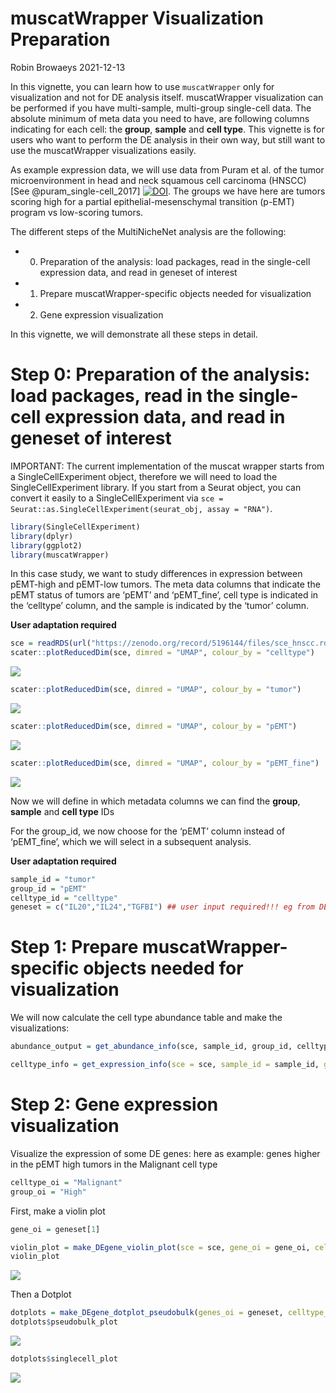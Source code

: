 muscatWrapper Visualization Preparation
================
Robin Browaeys
2021-12-13

<!-- github markdown built using 
rmarkdown::render("vignettes/visualization_preparation.Rmd", output_format = "github_document")
-->

In this vignette, you can learn how to use `muscatWrapper` only for
visualization and not for DE analysis itself. muscatWrapper
visualization can be performed if you have multi-sample, multi-group
single-cell data. The absolute minimum of meta data you need to have,
are following columns indicating for each cell: the **group**,
**sample** and **cell type**. This vignette is for users who want to
perform the DE analysis in their own way, but still want to use the
muscatWrapper visualizations easily.

As example expression data, we will use data from Puram et al. of the
tumor microenvironment in head and neck squamous cell carcinoma (HNSCC)
\[See @puram\_single-cell\_2017\]
[![DOI](https://zenodo.org/badge/DOI/10.5281/zenodo.5196144.svg)](https://doi.org/10.5281/zenodo.5196144).
The groups we have here are tumors scoring high for a partial
epithelial-mesenschymal transition (p-EMT) program vs low-scoring
tumors.

The different steps of the MultiNicheNet analysis are the following:

-   0.  Preparation of the analysis: load packages, read in the
        single-cell expression data, and read in geneset of interest

-   1.  Prepare muscatWrapper-specific objects needed for visualization

-   2.  Gene expression visualization

In this vignette, we will demonstrate all these steps in detail.

# Step 0: Preparation of the analysis: load packages, read in the single-cell expression data, and read in geneset of interest

IMPORTANT: The current implementation of the muscat wrapper starts from
a SingleCellExperiment object, therefore we will need to load the
SingleCellExperiment library. If you start from a Seurat object, you can
convert it easily to a SingleCellExperiment via
`sce = Seurat::as.SingleCellExperiment(seurat_obj, assay = "RNA")`.

``` r
library(SingleCellExperiment)
library(dplyr)
library(ggplot2)
library(muscatWrapper)
```

In this case study, we want to study differences in expression between
pEMT-high and pEMT-low tumors. The meta data columns that indicate the
pEMT status of tumors are ‘pEMT’ and ‘pEMT\_fine’, cell type is
indicated in the ‘celltype’ column, and the sample is indicated by the
‘tumor’ column.

**User adaptation required**

``` r
sce = readRDS(url("https://zenodo.org/record/5196144/files/sce_hnscc.rds"))
scater::plotReducedDim(sce, dimred = "UMAP", colour_by = "celltype")
```

![](visualization_preparation_files/figure-gfm/unnamed-chunk-12-1.png)<!-- -->

``` r
scater::plotReducedDim(sce, dimred = "UMAP", colour_by = "tumor")
```

![](visualization_preparation_files/figure-gfm/unnamed-chunk-12-2.png)<!-- -->

``` r
scater::plotReducedDim(sce, dimred = "UMAP", colour_by = "pEMT")
```

![](visualization_preparation_files/figure-gfm/unnamed-chunk-12-3.png)<!-- -->

``` r
scater::plotReducedDim(sce, dimred = "UMAP", colour_by = "pEMT_fine")
```

![](visualization_preparation_files/figure-gfm/unnamed-chunk-12-4.png)<!-- -->

Now we will define in which metadata columns we can find the **group**,
**sample** and **cell type** IDs

For the group\_id, we now choose for the ‘pEMT’ column instead of
‘pEMT\_fine’, which we will select in a subsequent analysis.

**User adaptation required**

``` r
sample_id = "tumor"
group_id = "pEMT"
celltype_id = "celltype"
geneset = c("IL20","IL24","TGFBI") ## user input required!!! eg from DE analysis with another tool
```

# Step 1: Prepare muscatWrapper-specific objects needed for visualization

We will now calculate the cell type abundance table and make the
visualizations:

``` r
abundance_output = get_abundance_info(sce, sample_id, group_id, celltype_id, min_cells = 10, covariates = NA)
```

``` r
celltype_info = get_expression_info(sce = sce, sample_id = sample_id, group_id = group_id, celltype_id = celltype_id, covariates = NA)
```

# Step 2: Gene expression visualization

Visualize the expression of some DE genes: here as example: genes higher
in the pEMT high tumors in the Malignant cell type

``` r
celltype_oi = "Malignant"
group_oi = "High"
```

First, make a violin plot

``` r
gene_oi = geneset[1]

violin_plot = make_DEgene_violin_plot(sce = sce, gene_oi = gene_oi, celltype_oi = celltype_oi, group_id = group_id, sample_id = sample_id, celltype_id = celltype_id)
violin_plot
```

![](visualization_preparation_files/figure-gfm/unnamed-chunk-17-1.png)<!-- -->

Then a Dotplot

``` r
dotplots = make_DEgene_dotplot_pseudobulk(genes_oi = geneset, celltype_info = celltype_info, abundance_data = abundance_output$abundance_data, celltype_oi = celltype_oi)
dotplots$pseudobulk_plot 
```

![](visualization_preparation_files/figure-gfm/unnamed-chunk-18-1.png)<!-- -->

``` r
dotplots$singlecell_plot
```

![](visualization_preparation_files/figure-gfm/unnamed-chunk-18-2.png)<!-- -->
